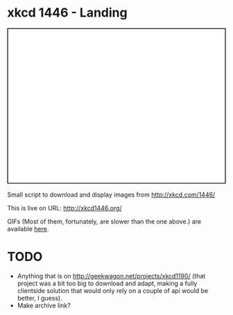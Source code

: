 # xkcd 1446 - Landing

![GIF](https://raw.githubusercontent.com/MagicalTux/xkcd1446/master/img/GIFs/1hz.gif)

Small script to download and display images from http://xkcd.com/1446/

This is live on URL: http://xkcd1446.org/

GIFs (Most of them, fortunately, are slower than the one above.) are available [here](https://github.com/MagicalTux/xkcd1446/tree/master/img/GIFs).

# TODO

- Anything that is on http://geekwagon.net/projects/xkcd1190/ (that project was a bit too big to download and adapt, making a fully clientside solution that would only rely on a couple of api would be better, I guess).
- Make archive link?

